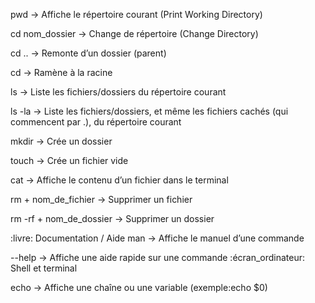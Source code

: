 pwd
→ Affiche le répertoire courant (Print Working Directory)

cd nom_dossier
→ Change de répertoire (Change Directory)

cd ..
→ Remonte d’un dossier (parent)

cd
→ Ramène à la racine

ls
→ Liste les fichiers/dossiers du répertoire courant

ls -la
→ Liste les fichiers/dossiers, et même les fichiers cachés (qui commencent par .), du répertoire courant

mkdir
→ Crée un dossier

touch
→ Crée un fichier vide

cat
→ Affiche le contenu d’un fichier dans le terminal

rm + nom_de_fichier
→ Supprimer un fichier

rm -rf + nom_de_dossier
→ Supprimer un dossier

:livre: Documentation / Aide
man <commande>
→ Affiche le manuel d’une commande

<commande> --help
→ Affiche une aide rapide sur une commande
:écran_ordinateur: Shell et terminal

echo
→ Affiche une chaîne ou une variable (exemple:echo $0)